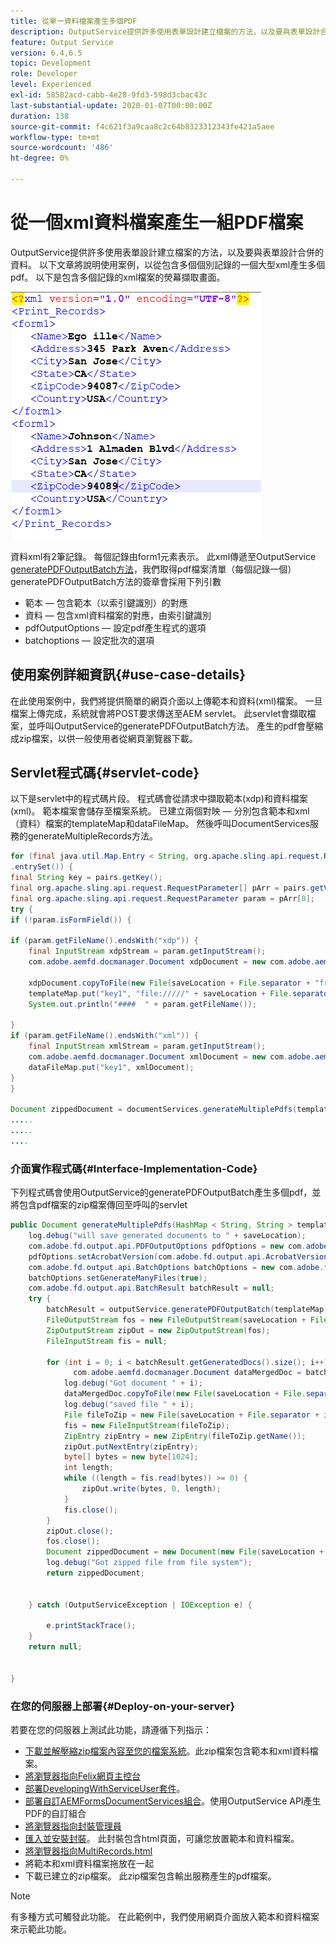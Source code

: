 ```yaml
---
title: 從單一資料檔案產生多個PDF
description: OutputService提供許多使用表單設計建立檔案的方法，以及要與表單設計合併的資料。 瞭解如何從包含多個個別記錄的一個大型xml產生多個PDF。
feature: Output Service
version: 6.4,6.5
topic: Development
role: Developer
level: Experienced
exl-id: 58582acd-cabb-4e28-9fd3-598d3cbac43c
last-substantial-update: 2020-01-07T00:00:00Z
duration: 138
source-git-commit: f4c621f3a9caa8c2c64b8323312343fe421a5aee
workflow-type: tm+mt
source-wordcount: '486'
ht-degree: 0%

---
```


# 從一個xml資料檔案產生一組PDF檔案

OutputService提供許多使用表單設計建立檔案的方法，以及要與表單設計合併的資料。 以下文章將說明使用案例，以從包含多個個別記錄的一個大型xml產生多個pdf。
以下是包含多個記錄的xml檔案的熒幕擷取畫面。

![multi-record-xml](assets/multi-record-xml.PNG)

資料xml有2筆記錄。 每個記錄由form1元素表示。 此xml傳遞至OutputService [generatePDFOutputBatch方法](https://helpx.adobe.com/aem-forms/6/javadocs/com/adobe/fd/output/api/OutputService.html)，我們取得pdf檔案清單（每個記錄一個）
generatePDFOutputBatch方法的簽章會採用下列引數

* 範本 — 包含範本（以索引鍵識別）的對應
* 資料 — 包含xml資料檔案的對應，由索引鍵識別
* pdfOutputOptions — 設定pdf產生程式的選項
* batchoptions — 設定批次的選項



## 使用案例詳細資訊{#use-case-details}

在此使用案例中，我們將提供簡單的網頁介面以上傳範本和資料(xml)檔案。 一旦檔案上傳完成，系統就會將POST要求傳送至AEM servlet。 此servlet會擷取檔案，並呼叫OutputService的generatePDFOutputBatch方法。 產生的pdf會壓縮成zip檔案，以供一般使用者從網頁瀏覽器下載。

## Servlet程式碼{#servlet-code}

以下是servlet中的程式碼片段。 程式碼會從請求中擷取範本(xdp)和資料檔案(xml)。 範本檔案會儲存至檔案系統。 已建立兩個對映 — 分別包含範本和xml（資料）檔案的templateMap和dataFileMap。 然後呼叫DocumentServices服務的generateMultipleRecords方法。

```java
for (final java.util.Map.Entry < String, org.apache.sling.api.request.RequestParameter[] > pairs: params
.entrySet()) {
final String key = pairs.getKey();
final org.apache.sling.api.request.RequestParameter[] pArr = pairs.getValue();
final org.apache.sling.api.request.RequestParameter param = pArr[0];
try {
if (!param.isFormField()) {

if (param.getFileName().endsWith("xdp")) {
    final InputStream xdpStream = param.getInputStream();
    com.adobe.aemfd.docmanager.Document xdpDocument = new com.adobe.aemfd.docmanager.Document(xdpStream);

    xdpDocument.copyToFile(new File(saveLocation + File.separator + "fromui.xdp"));
    templateMap.put("key1", "file://///" + saveLocation + File.separator + "fromui.xdp");
    System.out.println("####  " + param.getFileName());

}
if (param.getFileName().endsWith("xml")) {
    final InputStream xmlStream = param.getInputStream();
    com.adobe.aemfd.docmanager.Document xmlDocument = new com.adobe.aemfd.docmanager.Document(xmlStream);
    dataFileMap.put("key1", xmlDocument);
}
}

Document zippedDocument = documentServices.generateMultiplePdfs(templateMap, dataFileMap,saveLocation);
.....
.....
....
```

### 介面實作程式碼{#Interface-Implementation-Code}

下列程式碼會使用OutputService的generatePDFOutputBatch產生多個pdf，並將包含pdf檔案的zip檔案傳回至呼叫的servlet

```java
public Document generateMultiplePdfs(HashMap < String, String > templateMap, HashMap < String, Document > dataFileMap, String saveLocation) {
    log.debug("will save generated documents to " + saveLocation);
    com.adobe.fd.output.api.PDFOutputOptions pdfOptions = new com.adobe.fd.output.api.PDFOutputOptions();
    pdfOptions.setAcrobatVersion(com.adobe.fd.output.api.AcrobatVersion.Acrobat_11);
    com.adobe.fd.output.api.BatchOptions batchOptions = new com.adobe.fd.output.api.BatchOptions();
    batchOptions.setGenerateManyFiles(true);
    com.adobe.fd.output.api.BatchResult batchResult = null;
    try {
        batchResult = outputService.generatePDFOutputBatch(templateMap, dataFileMap, pdfOptions, batchOptions);
        FileOutputStream fos = new FileOutputStream(saveLocation + File.separator + "zippedfile.zip");
        ZipOutputStream zipOut = new ZipOutputStream(fos);
        FileInputStream fis = null;

        for (int i = 0; i < batchResult.getGeneratedDocs().size(); i++) {
              com.adobe.aemfd.docmanager.Document dataMergedDoc = batchResult.getGeneratedDocs().get(i);
            log.debug("Got document " + i);
            dataMergedDoc.copyToFile(new File(saveLocation + File.separator + i + ".pdf"));
            log.debug("saved file " + i);
            File fileToZip = new File(saveLocation + File.separator + i + ".pdf");
            fis = new FileInputStream(fileToZip);
            ZipEntry zipEntry = new ZipEntry(fileToZip.getName());
            zipOut.putNextEntry(zipEntry);
            byte[] bytes = new byte[1024];
            int length;
            while ((length = fis.read(bytes)) >= 0) {
                zipOut.write(bytes, 0, length);
            }
            fis.close();
        }
        zipOut.close();
        fos.close();
        Document zippedDocument = new Document(new File(saveLocation + File.separator + "zippedfile.zip"));
        log.debug("Got zipped file from file system");
        return zippedDocument;


    } catch (OutputServiceException | IOException e) {

        e.printStackTrace();
    }
    return null;


}
```

### 在您的伺服器上部署{#Deploy-on-your-server}

若要在您的伺服器上測試此功能，請遵循下列指示：

* [下載並解壓縮zip檔案內容至您的檔案系統](assets/mult-records-template-and-xml-file.zip)。此zip檔案包含範本和xml資料檔案。
* [將瀏覽器指向Felix網頁主控台](http://localhost:4502/system/console/bundles)
* [部署DevelopingWithServiceUser套件](/help/forms/assets/common-osgi-bundles/DevelopingWithServiceUser.jar)。
* [部署自訂AEMFormsDocumentServices組合](/help/forms/assets/common-osgi-bundles/AEMFormsDocumentServices.core-1.0-SNAPSHOT.jar)。使用OutputService API產生PDF的自訂組合
* [將瀏覽器指向封裝管理員](http://localhost:4502/crx/packmgr/index.jsp)
* [匯入並安裝封裝](assets/generate-multiple-pdf-from-xml.zip)。 此封裝包含html頁面，可讓您放置範本和資料檔案。
* [將瀏覽器指向MultiRecords.html](http://localhost:4502/content/DocumentServices/Multirecord.html？)
* 將範本和xml資料檔案拖放在一起
* 下載已建立的zip檔案。 此zip檔案包含輸出服務產生的pdf檔案。

>[!NOTE]
>有多種方式可觸發此功能。 在此範例中，我們使用網頁介面放入範本和資料檔案來示範此功能。

